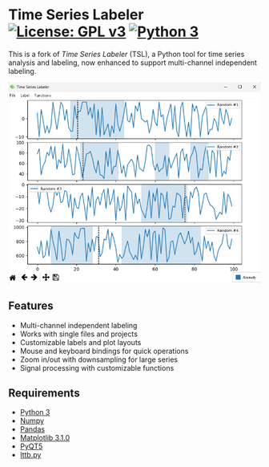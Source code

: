 # Time Series Labeler &emsp;&emsp;&emsp; [![License: GPL v3](https://img.shields.io/badge/License-GPL%20v3-349bff.svg)](https://www.gnu.org/licenses/gpl-3.0)  [![Python 3](https://img.shields.io/badge/Python-100%25-brightgreen.svg)](https://www.python.org/)

This is a fork of *Time Series Labeler* (TSL), a Python tool for time series analysis and labeling, now enhanced to support multi-channel independent labeling.

![alt text](image.png)

## Features
- Multi-channel independent labeling
- Works with single files and projects
- Customizable labels and plot layouts
- Mouse and keyboard bindings for quick operations
- Zoom in/out with downsampling for large series
- Signal processing with customizable functions

## Requirements
- [Python 3](https://www.python.org/)
- [Numpy](https://www.numpy.org/)
- [Pandas](https://pandas.pydata.org/)
- [Matplotlib 3.1.0](https://matplotlib.org/)
- [PyQT5](https://pypi.org/project/PyQt5/)
- [lttb.py](https://github.com/javiljoen/lttb.py)

